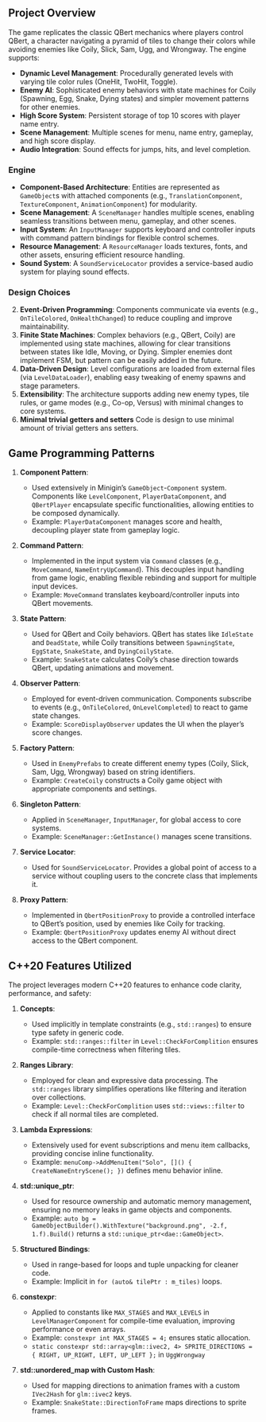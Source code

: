 ## Project Overview
The game replicates the classic QBert mechanics where players control QBert, a character navigating a pyramid of tiles to change their colors while avoiding enemies like Coily, Slick, Sam, Ugg, and Wrongway. The engine supports:
- **Dynamic Level Management**: Procedurally generated levels with varying tile color rules (OneHit, TwoHit, Toggle).
- **Enemy AI**: Sophisticated enemy behaviors with state machines for Coily (Spawning, Egg, Snake, Dying states) and simpler movement patterns for other enemies.
- **High Score System**: Persistent storage of top 10 scores with player name entry.
- **Scene Management**: Multiple scenes for menu, name entry, gameplay, and high score display.
- **Audio Integration**: Sound effects for jumps, hits, and level completion.

### Engine
- **Component-Based Architecture**: Entities are represented as `GameObject`s with attached components (e.g., `TranslationComponent`, `TextureComponent`, `AnimationComponent`) for modularity.
- **Scene Management**: A `SceneManager` handles multiple scenes, enabling seamless transitions between menu, gameplay, and other scenes.
- **Input System**: An `InputManager` supports keyboard and controller inputs with command pattern bindings for flexible control schemes.
- **Resource Management**: A `ResourceManager` loads textures, fonts, and other assets, ensuring efficient resource handling.
- **Sound System**: A `SoundServiceLocator` provides a service-based audio system for playing sound effects.

### Design Choices
2. **Event-Driven Programming**: Components communicate via events (e.g., `OnTileColored`, `OnHealthChanged`) to reduce coupling and improve maintainability.
3. **Finite State Machines**: Complex behaviors (e.g., QBert, Coily) are implemented using state machines, allowing for clear transitions between states like Idle, Moving, or Dying. Simpler enemies dont implement FSM, but pattern can be easily added in the future.
4. **Data-Driven Design**: Level configurations are loaded from external files (via `LevelDataLoader`), enabling easy tweaking of enemy spawns and stage parameters.
5. **Extensibility**: The architecture supports adding new enemy types, tile rules, or game modes (e.g., Co-op, Versus) with minimal changes to core systems.
6. **Minimal trivial getters and setters** Code is design to use minimal amount of trivial getters ans setters. 

## Game Programming Patterns 
1. **Component Pattern**:
   - Used extensively in Minigin’s `GameObject`-`Component` system. Components like `LevelComponent`, `PlayerDataComponent`, and `QBertPlayer` encapsulate specific functionalities, allowing entities to be composed dynamically.
   - Example: `PlayerDataComponent` manages score and health, decoupling player state from gameplay logic.

2. **Command Pattern**:
   - Implemented in the input system via `Command` classes (e.g., `MoveCommand`, `NameEntryUpCommand`). This decouples input handling from game logic, enabling flexible rebinding and support for multiple input devices.
   - Example: `MoveCommand` translates keyboard/controller inputs into QBert movements.

3. **State Pattern**:
   - Used for QBert and Coily behaviors. QBert has states like `IdleState` and `DeadState`, while Coily transitions between `SpawningState`, `EggState`, `SnakeState`, and `DyingCoilyState`.
   - Example: `SnakeState` calculates Coily’s chase direction towards QBert, updating animations and movement.

4. **Observer Pattern**:
   - Employed for event-driven communication. Components subscribe to events (e.g., `OnTileColored`, `OnLevelCompleted`) to react to game state changes.
   - Example: `ScoreDisplayObserver` updates the UI when the player’s score changes.

5. **Factory Pattern**:
   - Used in `EnemyPrefabs` to create different enemy types (Coily, Slick, Sam, Ugg, Wrongway) based on string identifiers.
   - Example: `CreateCoily` constructs a Coily game object with appropriate components and settings.

6. **Singleton Pattern**:
   - Applied in `SceneManager`, `InputManager`, for global access to core systems.
   - Example: `SceneManager::GetInstance()` manages scene transitions.

7. **Service Locator**:
   - Used for `SoundServiceLocator`. Provides a global point of access to a service without coupling users to the concrete class that implements it.

8. **Proxy Pattern**:
   - Implemented in `QbertPositionProxy` to provide a controlled interface to QBert’s position, used by enemies like Coily for tracking.
   - Example: `QbertPositionProxy` updates enemy AI without direct access to the QBert component.

## C++20 Features Utilized

The project leverages modern C++20 features to enhance code clarity, performance, and safety:

1. **Concepts**:
   - Used implicitly in template constraints (e.g., `std::ranges`) to ensure type safety in generic code.
   - Example: `std::ranges::filter` in `Level::CheckForComplition` ensures compile-time correctness when filtering tiles.

2. **Ranges Library**:
   - Employed for clean and expressive data processing. The `std::ranges` library simplifies operations like filtering and iteration over collections.
   - Example: `Level::CheckForComplition` uses `std::views::filter` to check if all normal tiles are completed.

3. **Lambda Expressions**:
   - Extensively used for event subscriptions and menu item callbacks, providing concise inline functionality.
   - Example: `menuComp->AddMenuItem("Solo", []() { CreateNameEntryScene(); })` defines menu behavior inline.

4. **std::unique_ptr**:
   - Used for resource ownership and automatic memory management, ensuring no memory leaks in game objects and components.
   - Example: `auto bg = GameObjectBuilder().WithTexture("background.png", -2.f, 1.f).Build()` returns a `std::unique_ptr<dae::GameObject>`.

5. **Structured Bindings**:
   - Used in range-based for loops and tuple unpacking for cleaner code.
   - Example: Implicit in `for (auto& tilePtr : m_tiles)` loops.

6. **constexpr**:
   - Applied to constants like `MAX_STAGES` and `MAX_LEVELS` in `LevelManagerComponent` for compile-time evaluation, improving performance or even arrays.
   - Example: `constexpr int MAX_STAGES = 4;` ensures static allocation.
   - `static constexpr std::array<glm::ivec2, 4> SPRITE_DIRECTIONS = { RIGHT, UP_RIGHT, LEFT, UP_LEFT };` in `UggWrongway`

8. **std::unordered_map with Custom Hash**:
   - Used for mapping directions to animation frames with a custom `IVec2Hash` for `glm::ivec2` keys.
   - Example: `SnakeState::DirectionToFrame` maps directions to sprite frames.
   

